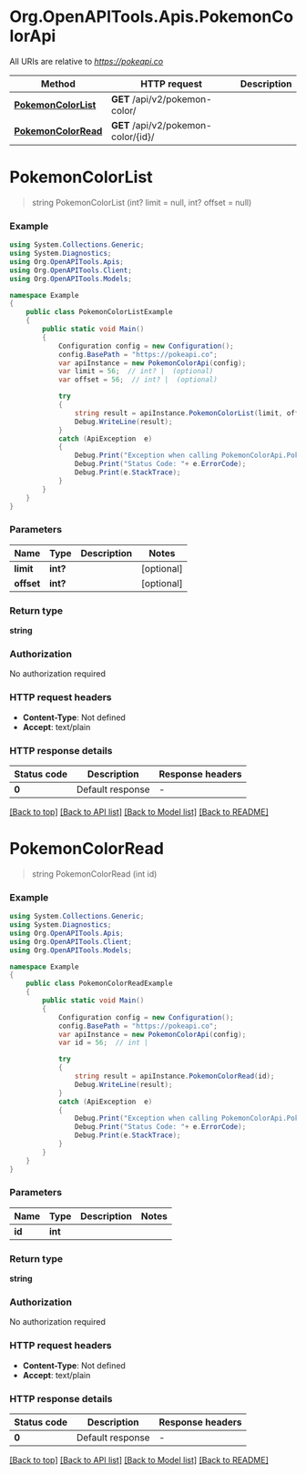 # Org.OpenAPITools.Apis.PokemonColorApi

All URIs are relative to *https://pokeapi.co*

Method | HTTP request | Description
------------- | ------------- | -------------
[**PokemonColorList**](PokemonColorApi.md#pokemoncolorlist) | **GET** /api/v2/pokemon-color/ | 
[**PokemonColorRead**](PokemonColorApi.md#pokemoncolorread) | **GET** /api/v2/pokemon-color/{id}/ | 


<a name="pokemoncolorlist"></a>
# **PokemonColorList**
> string PokemonColorList (int? limit = null, int? offset = null)



### Example
```csharp
using System.Collections.Generic;
using System.Diagnostics;
using Org.OpenAPITools.Apis;
using Org.OpenAPITools.Client;
using Org.OpenAPITools.Models;

namespace Example
{
    public class PokemonColorListExample
    {
        public static void Main()
        {
            Configuration config = new Configuration();
            config.BasePath = "https://pokeapi.co";
            var apiInstance = new PokemonColorApi(config);
            var limit = 56;  // int? |  (optional) 
            var offset = 56;  // int? |  (optional) 

            try
            {
                string result = apiInstance.PokemonColorList(limit, offset);
                Debug.WriteLine(result);
            }
            catch (ApiException  e)
            {
                Debug.Print("Exception when calling PokemonColorApi.PokemonColorList: " + e.Message );
                Debug.Print("Status Code: "+ e.ErrorCode);
                Debug.Print(e.StackTrace);
            }
        }
    }
}
```

### Parameters

Name | Type | Description  | Notes
------------- | ------------- | ------------- | -------------
 **limit** | **int?**|  | [optional] 
 **offset** | **int?**|  | [optional] 

### Return type

**string**

### Authorization

No authorization required

### HTTP request headers

 - **Content-Type**: Not defined
 - **Accept**: text/plain


### HTTP response details
| Status code | Description | Response headers |
|-------------|-------------|------------------|
| **0** | Default response |  -  |

[[Back to top]](#) [[Back to API list]](../README.md#documentation-for-api-endpoints) [[Back to Model list]](../README.md#documentation-for-models) [[Back to README]](../README.md)

<a name="pokemoncolorread"></a>
# **PokemonColorRead**
> string PokemonColorRead (int id)



### Example
```csharp
using System.Collections.Generic;
using System.Diagnostics;
using Org.OpenAPITools.Apis;
using Org.OpenAPITools.Client;
using Org.OpenAPITools.Models;

namespace Example
{
    public class PokemonColorReadExample
    {
        public static void Main()
        {
            Configuration config = new Configuration();
            config.BasePath = "https://pokeapi.co";
            var apiInstance = new PokemonColorApi(config);
            var id = 56;  // int | 

            try
            {
                string result = apiInstance.PokemonColorRead(id);
                Debug.WriteLine(result);
            }
            catch (ApiException  e)
            {
                Debug.Print("Exception when calling PokemonColorApi.PokemonColorRead: " + e.Message );
                Debug.Print("Status Code: "+ e.ErrorCode);
                Debug.Print(e.StackTrace);
            }
        }
    }
}
```

### Parameters

Name | Type | Description  | Notes
------------- | ------------- | ------------- | -------------
 **id** | **int**|  | 

### Return type

**string**

### Authorization

No authorization required

### HTTP request headers

 - **Content-Type**: Not defined
 - **Accept**: text/plain


### HTTP response details
| Status code | Description | Response headers |
|-------------|-------------|------------------|
| **0** | Default response |  -  |

[[Back to top]](#) [[Back to API list]](../README.md#documentation-for-api-endpoints) [[Back to Model list]](../README.md#documentation-for-models) [[Back to README]](../README.md)

